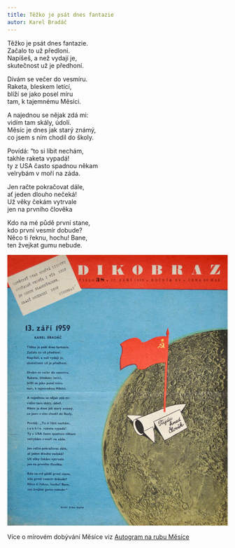 ```yaml
---
title: Těžko je psát dnes fantazie
autor: Karel Bradáč
---
```


Těžko je psát dnes fantazie.  
Začalo to už předloni.  
Napíšeš, a než vydají je,   
skutečnost už je předhoní.

Dívám se večer do vesmíru.  
Raketa, bleskem letící,   
blíží se jako posel míru  
tam, k tajemnému Měsíci.

A najednou se nějak zdá mi:  
vidím tam skály, údolí.  
Měsíc je dnes jak starý známý,  
co jsem s ním chodil do školy.

Povídá: “to si líbit nechám,  
takhle raketa vypadá!   
ty z USA často spadnou někam  
velrybám v moří na záda.  

Jen račte pokračovat dále,   
ať jeden dlouho nečeká!  
Už věky čekám vytrvale   
jen na prvního člověka 

Kdo na mé půdě první stane,  
kdo první vesmír dobude?  
Něco ti řeknu, hochu! Bane,   
ten žvejkat gumu nebude.

![Dikobraz 1959/38](/img/poezie/dikobraz_1959_38.jpg)

Více o mírovém dobývání Měsíce viz [Autogram na rubu Měsíce](http://padesatky.ffa.vutbr.cz/19591960/49-autogram-na-rubu-mesice)